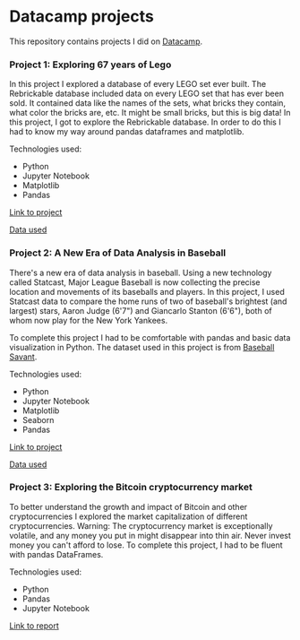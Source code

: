 # Datacamp projects
This repository contains projects I did on [Datacamp](https://www.datacamp.com/).

### Project 1: Exploring 67 years of Lego
In this project I explored a database of every LEGO set ever built. The Rebrickable database included data on every LEGO set that has ever been sold. It contained data like the names of the sets, what bricks they contain, what color the bricks are, etc. It might be small bricks, but this is big data! In this project, I got to explore the Rebrickable database. In order to do this I had to know my way around pandas dataframes and matplotlib.

Technologies used:
- Python
- Jupyter Notebook
- Matplotlib
- Pandas

[Link to project](https://github.com/NickZward/Datacamp-projects/blob/master/Exploring%2067%20years%20of%20Lego/notebook.ipynb)

[Data used](https://rebrickable.com/downloads/x)

### Project 2: A New Era of Data Analysis in Baseball
There's a new era of data analysis in baseball. Using a new technology called Statcast, Major League Baseball is now collecting the precise location and movements of its baseballs and players. In this project, I used Statcast data to compare the home runs of two of baseball's brightest (and largest) stars, Aaron Judge (6'7") and Giancarlo Stanton (6'6"), both of whom now play for the New York Yankees.

To complete this project I had to be comfortable with pandas and basic data visualization in Python. The dataset used in this project is from [Baseball Savant](https://baseballsavant.mlb.com/about).

Technologies used:
- Python
- Jupyter Notebook
- Matplotlib
- Seaborn
- Pandas

[Link to project](https://github.com/NickZward/Datacamp-projects/blob/master/A%20New%20Era%20of%20Data%20Analysis%20in%20Baseball/notebook.ipynb)

[Data used](https://baseballsavant.mlb.com/about)

### Project 3: Exploring the Bitcoin cryptocurrency market
To better understand the growth and impact of Bitcoin and other cryptocurrencies I explored the market capitalization of different cryptocurrencies. Warning: The cryptocurrency market is exceptionally volatile, and any money you put in might disappear into thin air. Never invest money you can't afford to lose. To complete this project, I had to be fluent with pandas DataFrames.

Technologies used:
- Python
- Pandas
- Jupyter Notebook

[Link to report](https://github.com/NickZward/Datacamp-projects/blob/master/Exploring%20the%20Bitcoin%20cryptocurrency%20market/notebook.ipynb)

